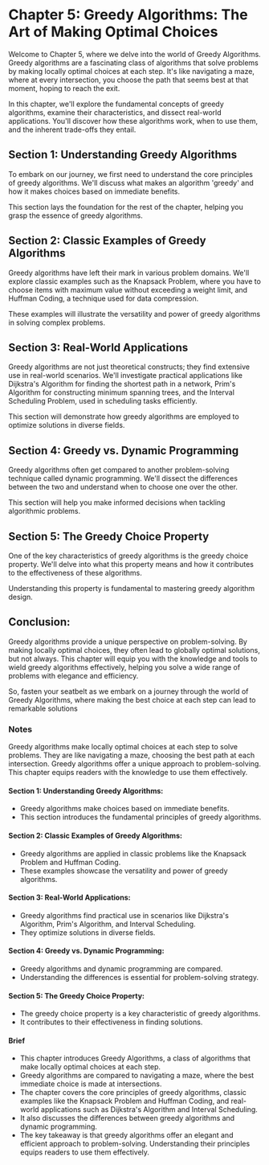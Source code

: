 # Chapter 5: Greedy Algorithms: The Art of Making Optimal Choices

Welcome to Chapter 5, where we delve into the world of Greedy Algorithms. Greedy algorithms are a fascinating class of algorithms that solve problems by making locally optimal choices at each step. It's like navigating a maze, where at every intersection, you choose the path that seems best at that moment, hoping to reach the exit.

In this chapter, we'll explore the fundamental concepts of greedy algorithms, examine their characteristics, and dissect real-world applications. You'll discover how these algorithms work, when to use them, and the inherent trade-offs they entail.

## Section 1: Understanding Greedy Algorithms
To embark on our journey, we first need to understand the core principles of greedy algorithms. We'll discuss what makes an algorithm 'greedy' and how it makes choices based on immediate benefits.

This section lays the foundation for the rest of the chapter, helping you grasp the essence of greedy algorithms.

## Section 2: Classic Examples of Greedy Algorithms
Greedy algorithms have left their mark in various problem domains. We'll explore classic examples such as the Knapsack Problem, where you have to choose items with maximum value without exceeding a weight limit, and Huffman Coding, a technique used for data compression.

These examples will illustrate the versatility and power of greedy algorithms in solving complex problems.

## Section 3: Real-World Applications
Greedy algorithms are not just theoretical constructs; they find extensive use in real-world scenarios. We'll investigate practical applications like Dijkstra's Algorithm for finding the shortest path in a network, Prim's Algorithm for constructing minimum spanning trees, and the Interval Scheduling Problem, used in scheduling tasks efficiently.

This section will demonstrate how greedy algorithms are employed to optimize solutions in diverse fields.

## Section 4: Greedy vs. Dynamic Programming
Greedy algorithms often get compared to another problem-solving technique called dynamic programming. We'll dissect the differences between the two and understand when to choose one over the other.

This section will help you make informed decisions when tackling algorithmic problems.

## Section 5: The Greedy Choice Property
One of the key characteristics of greedy algorithms is the greedy choice property. We'll delve into what this property means and how it contributes to the effectiveness of these algorithms.

Understanding this property is fundamental to mastering greedy algorithm design.

## Conclusion:
Greedy algorithms provide a unique perspective on problem-solving. By making locally optimal choices, they often lead to globally optimal solutions, but not always. This chapter will equip you with the knowledge and tools to wield greedy algorithms effectively, helping you solve a wide range of problems with elegance and efficiency.

So, fasten your seatbelt as we embark on a journey through the world of Greedy Algorithms, where making the best choice at each step can lead to remarkable solutions

### Notes

Greedy algorithms make locally optimal choices at each step to solve problems.
They are like navigating a maze, choosing the best path at each intersection.
Greedy algorithms offer a unique approach to problem-solving.
This chapter equips readers with the knowledge to use them effectively.
#### Section 1: Understanding Greedy Algorithms:
- Greedy algorithms make choices based on immediate benefits.
- This section introduces the fundamental principles of greedy algorithms.
#### Section 2: Classic Examples of Greedy Algorithms:
- Greedy algorithms are applied in classic problems like the Knapsack Problem and Huffman Coding.
- These examples showcase the versatility and power of greedy algorithms.
#### Section 3: Real-World Applications:
- Greedy algorithms find practical use in scenarios like Dijkstra's Algorithm, Prim's Algorithm, and Interval Scheduling. 
- They optimize solutions in diverse fields. 
#### Section 4: Greedy vs. Dynamic Programming:
- Greedy algorithms and dynamic programming are compared.
- Understanding the differences is essential for problem-solving strategy.
#### Section 5: The Greedy Choice Property:
- The greedy choice property is a key characteristic of greedy algorithms.
- It contributes to their effectiveness in finding solutions.

#### Brief
- This chapter introduces Greedy Algorithms, a class of algorithms that make locally optimal choices at each step.
- Greedy algorithms are compared to navigating a maze, where the best immediate choice is made at intersections.
- The chapter covers the core principles of greedy algorithms, classic examples like the Knapsack Problem and Huffman Coding, and real-world applications such as Dijkstra's Algorithm and Interval Scheduling.
- It also discusses the differences between greedy algorithms and dynamic programming.
- The key takeaway is that greedy algorithms offer an elegant and efficient approach to problem-solving. Understanding their principles equips readers to use them effectively.